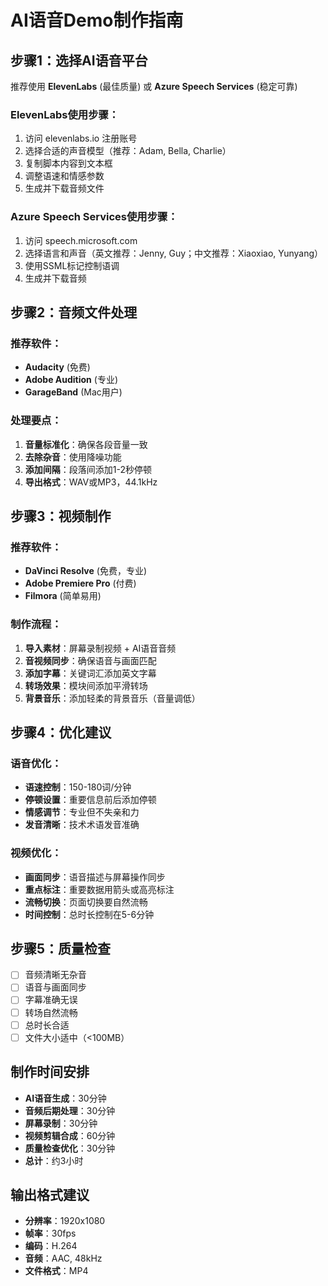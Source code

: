 # AI语音Demo制作指南

## 步骤1：选择AI语音平台
推荐使用 **ElevenLabs** (最佳质量) 或 **Azure Speech Services** (稳定可靠)

### ElevenLabs使用步骤：
1. 访问 elevenlabs.io 注册账号
2. 选择合适的声音模型（推荐：Adam, Bella, Charlie）
3. 复制脚本内容到文本框
4. 调整语速和情感参数
5. 生成并下载音频文件

### Azure Speech Services使用步骤：
1. 访问 speech.microsoft.com
2. 选择语言和声音（英文推荐：Jenny, Guy；中文推荐：Xiaoxiao, Yunyang）
3. 使用SSML标记控制语调
4. 生成并下载音频

## 步骤2：音频文件处理
### 推荐软件：
- **Audacity** (免费)
- **Adobe Audition** (专业)
- **GarageBand** (Mac用户)

### 处理要点：
1. **音量标准化**：确保各段音量一致
2. **去除杂音**：使用降噪功能
3. **添加间隔**：段落间添加1-2秒停顿
4. **导出格式**：WAV或MP3，44.1kHz

## 步骤3：视频制作
### 推荐软件：
- **DaVinci Resolve** (免费，专业)
- **Adobe Premiere Pro** (付费)
- **Filmora** (简单易用)

### 制作流程：
1. **导入素材**：屏幕录制视频 + AI语音音频
2. **音视频同步**：确保语音与画面匹配
3. **添加字幕**：关键词汇添加英文字幕
4. **转场效果**：模块间添加平滑转场
5. **背景音乐**：添加轻柔的背景音乐（音量调低）

## 步骤4：优化建议
### 语音优化：
- **语速控制**：150-180词/分钟
- **停顿设置**：重要信息前后添加停顿
- **情感调节**：专业但不失亲和力
- **发音清晰**：技术术语发音准确

### 视频优化：
- **画面同步**：语音描述与屏幕操作同步
- **重点标注**：重要数据用箭头或高亮标注
- **流畅切换**：页面切换要自然流畅
- **时间控制**：总时长控制在5-6分钟

## 步骤5：质量检查
- [ ] 音频清晰无杂音
- [ ] 语音与画面同步
- [ ] 字幕准确无误
- [ ] 转场自然流畅
- [ ] 总时长合适
- [ ] 文件大小适中（<100MB）

## 制作时间安排
- **AI语音生成**：30分钟
- **音频后期处理**：30分钟
- **屏幕录制**：30分钟
- **视频剪辑合成**：60分钟
- **质量检查优化**：30分钟
- **总计**：约3小时

## 输出格式建议
- **分辨率**：1920x1080
- **帧率**：30fps
- **编码**：H.264
- **音频**：AAC, 48kHz
- **文件格式**：MP4
